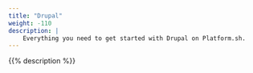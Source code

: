 ```yaml
---
title: "Drupal"
weight: -110
description: |
    Everything you need to get started with Drupal on Platform.sh. 
---
```


{{% description %}}